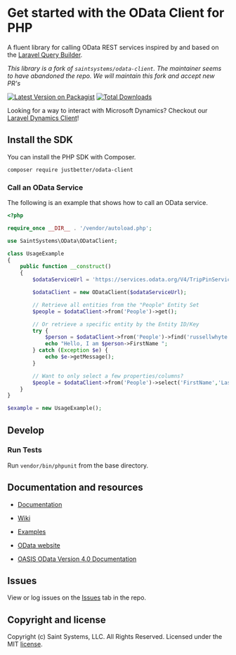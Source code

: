 # Get started with the OData Client for PHP

A fluent library for calling OData REST services inspired by and based on the [Laravel Query Builder](https://laravel.com/docs/5.4/queries).

*This library is a fork of `saintsystems/odata-client`. The maintainer seems to have abandoned the repo. We will maintain this fork and accept new PR's*

[![Latest Version on Packagist](https://img.shields.io/packagist/v/justbetter/odata-client.svg?style=flat-square)](https://packagist.org/packages/justbetter/odata-client)
[![Total Downloads](https://img.shields.io/packagist/dt/justbetter/odata-client.svg?style=flat-square)](https://packagist.org/packages/justbetter/odata-client)

Looking for a way to interact with Microsoft Dynamics? Checkout our [Laravel Dynamics Client](https://github.com/justbetter/laravel-dynamics-client)!

## Install the SDK
You can install the PHP SDK with Composer.
```
composer require justbetter/odata-client
```
### Call an OData Service

The following is an example that shows how to call an OData service.

```php
<?php

require_once __DIR__ . '/vendor/autoload.php';

use SaintSystems\OData\ODataClient;

class UsageExample
{
	public function __construct()
	{
		$odataServiceUrl = 'https://services.odata.org/V4/TripPinService';

		$odataClient = new ODataClient($odataServiceUrl);

		// Retrieve all entities from the "People" Entity Set
		$people = $odataClient->from('People')->get();

		// Or retrieve a specific entity by the Entity ID/Key
		try {
			$person = $odataClient->from('People')->find('russellwhyte');
			echo "Hello, I am $person->FirstName ";
		} catch (Exception $e) {
			echo $e->getMessage();
		}

		// Want to only select a few properties/columns?
		$people = $odataClient->from('People')->select('FirstName','LastName')->get();
	}
}

$example = new UsageExample();
```

## Develop

### Run Tests

Run ```vendor/bin/phpunit``` from the base directory.


## Documentation and resources

* [Documentation](https://github.com/saintsystems/odata-client-php/wiki/Example-Calls)

* [Wiki](https://github.com/saintsystems/odata-client-php/wiki)

* [Examples](https://github.com/saintsystems/odata-client-php/wiki/Example-calls)

* [OData website](http://www.odata.org)

* [OASIS OData Version 4.0 Documentation](http://docs.oasis-open.org/odata/odata/v4.0/odata-v4.0-part1-protocol.html)

## Issues

View or log issues on the [Issues](https://github.com/justbetter/odata-client-php/issues) tab in the repo.

## Copyright and license

Copyright (c) Saint Systems, LLC. All Rights Reserved. Licensed under the MIT [license](LICENSE).
